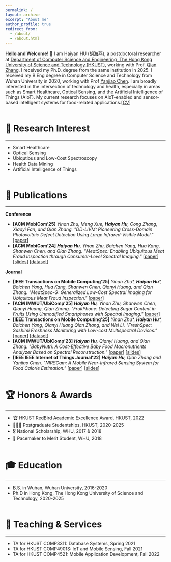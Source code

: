 ```yaml
---
permalink: /
layout: archive
excerpt: "About me"
author_profile: true
redirect_from: 
  - /about/
  - /about.html
---
```


**Hello and Welcome!** 👋 I am Haiyan HU (胡海燕), a postdoctoral researcher at [Department of Computer Science and Engineering, The Hong Kong University of Science and Technology (HKUST)](https://cse.hkust.edu.hk/), working with Prof. [Qian Zhang](https://www.cse.ust.hk/~qianzh/). I received my Ph.D. degree from the same institution in 2025. I received my B.Eng degree in Computer Science and Technology from Wuhan University in 2020, working with Prof [Yanjiao Chen](https://person.zju.edu.cn/en/0020875). I am broadly interested in the intersection of technology and health, especially in areas such as Smart Healthcare, Optical Sensing, and the Artificial Intelligence of Things (AIoT). My current research focuses on AIoT-enabled and sensor-based intelligent systems for food-related applications.[[CV](/files/CV_haiyanhu[202509].pdf)]
<br/><br/>

🌟 Research Interest
======
---
* Smart Healthcare  
* Optical Sensing  
* Ubiqutious and Low-Cost Spectroscopy  
* Health Data Mining  
* Artificial Intelligence of Things
<br/><br/>

📑 Publications
=====
---
**Conference**
- **[ACM MobiCom’25]** *Yinan Zhu, Meng Xue, **Haiyan Hu**, Cong Zhang, Xiaoyi Fan, and Qian Zhang. "DD-LIVM: Pioneering Cross-Domain Photovoltaic Defect Detection Using Large Infrared-Visible Model."* [[paper](https://www.sigmobile.org/mobicom/2025/accepted.html)]
- **[ACM MobiCom’24]** ***Haiyan Hu**, Yinan Zhu, Baichen Yang, Hua Kang, Shanwen Chen, and Qian Zhang. "MeatSpec: Enabling Ubiquitous Meat Fraud Inspection through Consumer-Level Spectral Imaging."* [[paper](https://dl.acm.org/doi/10.1145/3636534.3690666)] [[slides](/files/MeatSpec_Mobicom24.pptx)] [[dataset](https://drive.google.com/drive/folders/1mK7H9SZqEMkgJT3fQiuVL2PQwpw85r2m)]

**Journal**
- **[IEEE Transactions on Mobile Computing’25]** *Yinan Zhu\*, **Haiyan Hu**\*, Baichen Yang, Hua Kang, Shanwen Chen, Qianyi Huang, and Qian Zhang. "MeatSpec-G: Generalized Low-Cost Spectral Imaging for Ubiquitous Meat Fraud Inspection."* [[paper](https://doi.ieeecomputersociety.org/10.1109/TMC.2025.3623473)]
- **[ACM IMWUT/UbiComp’25]** ***Haiyan Hu**, Yinan Zhu, Shanwen Chen, Qianyi Huang, Qian Zhang. "FruitPhone: Detecting Sugar Content in Fruits Using Unmodified Smartphones with Spectral Imaging."* [[paper](https://dl.acm.org/doi/abs/10.1145/3749470)]
- **[IEEE Transactions on Mobile Computing’25]** *Yinan Zhu\*, **Haiyan Hu**\*, Baichen Yang, Qianyi Huang Qian Zhang, and Wei Li. "FreshSpec: Sashimi Freshness Monitoring with Low-cost Multispectral Devices."* [[paper](https://doi.org/10.1109/TMC.2025.3581714)] [[dataset](https://drive.google.com/drive/folders/1JxaEsZXdswyJbPZDxUM2qCZxRofmjhR3?usp=drive_link)]
- **[ACM IMWUT/UbiComp’23]** ***Haiyan Hu**, Qianyi Huang, and Qian Zhang. "BabyNutri: A Cost-Effective Baby Food Macronutrients Analyzer Based on Spectral Reconstruction."* [[paper](https://dl.acm.org/doi/10.1145/3580858)] [[slides](/files/BabyNutri.pptx)]
- **[IEEE IEEE Internet of Things Journal’22]** ***Haiyan Hu**, Qian Zhang and Yanjiao Chen. "NIRSCam: A Mobile Near-Infrared Sensing System for Food Calorie Estimation."* [[paper](https://ieeexplore.ieee.org/document/9745595)] [[slides](/files/NIRSCAM.pptx)]
<br/><br/>

🏆 Honors & Awards
====
---
- 🏆 HKUST RedBird Academic Excellence Award, HKUST, 2022
- 👩🏻‍🎓 Postgraduate Studentships, HKUST, 2020-2025
- 🎖️ National Scholarship, WHU, 2017 & 2018
- 🏅 Pacemaker to Merit Student, WHU, 2018
<br/><br/>

🎓 Education
======
---
- B.S. in Wuhan, Wuhan University, 2016-2020
- Ph.D in Hong Kong, The Hong Kong University of Science and Technology, 2020-2025
<br/><br/>

👥 Teaching & Services
====
---
- TA for HKUST COMP3311: Database Systems, Spring 2021
- TA for HKUST COMP4901S: IoT and Mobile Sensing, Fall 2021
- TA for HKUST COMP4521: Mobile Application Development, Fall 2022
